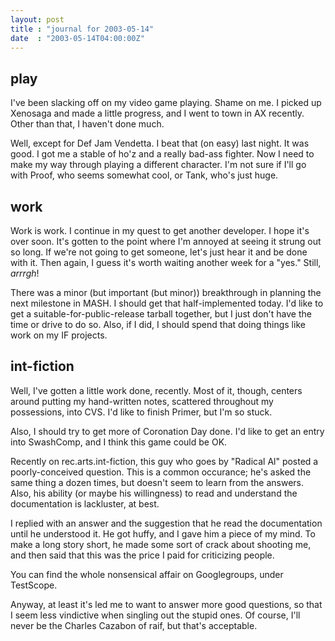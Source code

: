 ```yaml
---
layout: post
title : "journal for 2003-05-14"
date  : "2003-05-14T04:00:00Z"
---
```



## play

I've been slacking off on my video game playing.  Shame on me.  I picked up Xenosaga and made a little progress, and I went to town in AX recently.  Other than that, I haven't done much.

Well, except for Def Jam Vendetta.  I beat that (on easy) last night.  It was good.  I got me a stable of ho'z and a really bad-ass fighter.  Now I need to make my way through playing a different character.  I'm not sure if I'll go with Proof, who seems somewhat cool, or Tank, who's just huge.

## work

Work is work.  I continue in my quest to get another developer.  I hope it's over soon.  It's gotten to the point where I'm annoyed at seeing it strung out so long.  If we're not going to get someone, let's just hear it and be done with it.  Then again, I guess it's worth waiting another week for a "yes." Still, <em>arrrgh</em>!

There was a minor (but important (but minor)) breakthrough in planning the next milestone in MASH.  I should get that half-implemented today.  I'd like to get a suitable-for-public-release tarball together, but I just don't have the time or drive to do so.  Also, if I did, I should spend that doing things like work on my IF projects.

## int-fiction

Well, I've gotten a little work done, recently.  Most of it, though, centers around putting my hand-written notes, scattered throughout my possessions, into CVS.  I'd like to finish Primer, but I'm so stuck.

Also, I should try to get more of Coronation Day done.  I'd like to get an entry into SwashComp, and I think this game could be OK.

Recently on rec.arts.int-fiction, this guy who goes by "Radical Al" posted a poorly-conceived question.  This is a common occurance; he's asked the same thing a dozen times, but doesn't seem to learn from the answers.  Also, his ability (or maybe his willingness) to read and understand the documentation is lackluster, at best.

I replied with an answer and the suggestion that he read the documentation until he understood it.  He got huffy, and I gave him a piece of my mind.  To make a long story short, he made some sort of crack about shooting me, and then said that this was the price I paid for criticizing people.

You can find the whole nonsensical affair on Googlegroups, under TestScope.

Anyway, at least it's led me to want to answer more good questions, so that I seem less vindictive when singling out the stupid ones.  Of course, I'll never be the Charles Cazabon of raif, but that's acceptable.

